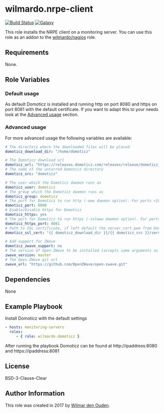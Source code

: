 # wilmardo.nrpe-client

[![Build Status](https://travis-ci.org/wilmardo/ansible-role-domoticz.svg?branch=master)](https://travis-ci.org/wilmardo/ansible-role-domoticz)
[![Galaxy](https://img.shields.io/badge/galaxy-wilmardo.domoticz-blue.svg)](https://galaxy.ansible.com/wilmardo/domoticz/)

This role installs the NRPE client on a monitoring server. You can use this role as an addon to the [wilmardo/nagios](https://galaxy.ansible.com/wilmardo/nagios/) role.

## Requirements

None.

## Role Variables

### Default usage

As default Domoticz is installed and running http on port 8080 and https on port 8081 with the default certificate. 
If you want to adapt this to your needs look at the [Advanced usage](#advanced-usage) section.

### Advanced usage

For more advanced usage the following variables are available:
```yaml
# The directory where the downloaded files will be placed
domoticz_download_dir: "/home/domoticz"

# The Domoticz download url
domoticz_url: "https://releases.domoticz.com/releases/release/domoticz_linux_x86_64.tgz"
# The name of the untarred Domoticz directory
domoticz_src: "domoticz"

# The user which the Domoticz daemon runs as
domoticz_user: domoticz
# The group which the Domoticz daemon runs as
domoticz_group: domoticz
# The port for Domoticz to run http (-www daemon option). For ports <1024 root privileges are required, better to setup a reverse proxy with for example Nginx
domoticz_port: 8080
# Enable/Disable https for Domoticz
domoticz_https: yes
# The port for Domoticz to run https (-sslwww daemon option). For ports <1024 root privileges are required, better to setup a reverse proxy with for example Nginx
domoticz_https_port: 8081
# Path to SSL certificate, if left default the server_cert.pem from Domoticz will be used (-sslcert daemon option)
domoticz_ssl_cert: "{{ domoticz_download_dir }}/{{ domoticz_src }}/server_cert.pem"

# Add support for ZWave
domoticz_zwave_support: no
# The version of Open-ZWave to be installed (accepts same arguments as version parameter of git module)
zwave_version: master
# The Open-ZWave git url
zwave_url: "https://github.com/OpenZWave/open-zwave.git"
```

## Dependencies

None

## Example Playbook

Install Domoticz with the default settings
```yaml
- hosts: monitoring-servers
  roles:
     - { role: wilmardo.domoticz }
```
After running the playbook Domoticz can be found at http://ipaddress:8080 and https://ipaddress:8081

## License

BSD-3-Clause-Clear

## Author Information

This role was created in 2017 by [Wilmar den Ouden](https://wilmardenouden.nl).
